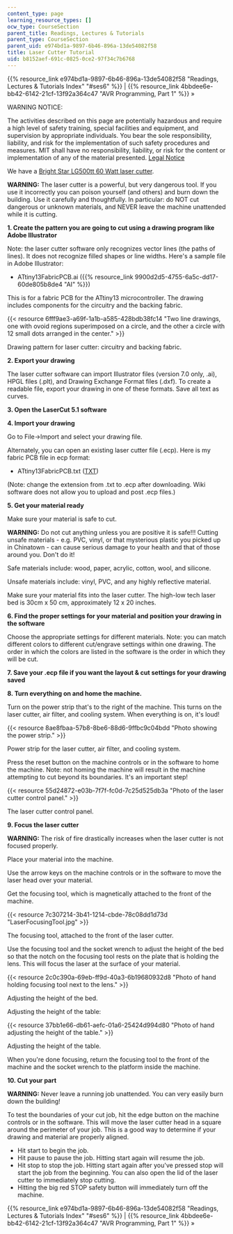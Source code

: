 ```yaml
---
content_type: page
learning_resource_types: []
ocw_type: CourseSection
parent_title: Readings, Lectures & Tutorials
parent_type: CourseSection
parent_uid: e974bd1a-9897-6b46-896a-13de54082f58
title: Laser Cutter Tutorial
uid: b8152aef-691c-0825-0ce2-97f34c7b6768
---
```


{{% resource_link e974bd1a-9897-6b46-896a-13de54082f58 "Readings, Lectures & Tutorials Index" "#ses6" %}} | {{% resource_link 4bbdee6e-bb42-6142-21cf-13f92a364c47 "AVR Programming, Part 1" %}} »

WARNING NOTICE:

The activities described on this page are potentially hazardous and require a high level of safety training, special facilities and equipment, and supervision by appropriate individuals. You bear the sole responsibility, liability, and risk for the implementation of such safety procedures and measures. MIT shall have no responsibility, liability, or risk for the content or implementation of any of the material presented. [Legal Notice](/terms/)

We have a [Bright Star LG500tt 60 Watt laser cutter](http://www.brightstarlasers.com/LG500.htm).

**WARNING:** The laser cutter is a powerful, but very dangerous tool. If you use it incorrectly you can poison yourself (and others) and burn down the building. Use it carefully and thoughtfully. In particular: do NOT cut dangerous or unknown materials, and NEVER leave the machine unattended while it is cutting.

**1\. Create the pattern you are going to cut using a drawing program like Adobe Illustrator**

Note: the laser cutter software only recognizes vector lines (the paths of lines). It does not recognize filled shapes or line widths. Here's a sample file in Adobe Illustrator:

*   ATtiny13FabricPCB.ai ({{% resource_link 9900d2d5-4755-6a5c-dd17-60de805b8de4 "AI" %}})

This is for a fabric PCB for the ATtiny13 microcontroller. The drawing includes components for the circuitry and the backing fabric.

{{< resource 6fff9ae3-a69f-1a1b-a585-428bdb38fc14 "Two line drawings, one with ovoid regions superimposed on a circle, and the other a circle with 12 small dots arranged in the center." >}}

Drawing pattern for laser cutter: circuitry and backing fabric.

**2\. Export your drawing**

The laser cutter software can import Illustrator files (version 7.0 only, .ai), HPGL files (.plt), and Drawing Exchange Format files (.dxf). To create a readable file, export your drawing in one of these formats. Save all text as curves.

**3\. Open the LaserCut 5.1 software**

**4\. Import your drawing**

Go to File→Import and select your drawing file.

Alternately, you can open an existing laser cutter file (.ecp). Here is my fabric PCB file in ecp format:

*   ATtiny13FabricPCB.txt ([TXT](/courses/media-arts-and-sciences/mas-962-special-topics-new-textiles-spring-2010/readings-lectures-tutorials/tut06_laser/ATtiny13FabricPCB.txt))

(Note: change the extension from .txt to .ecp after downloading. Wiki software does not allow you to upload and post .ecp files.)

**5\. Get your material ready**

Make sure your material is safe to cut.

**WARNING:** Do not cut anything unless you are positive it is safe!!! Cutting unsafe materials - e.g. PVC, vinyl, or that mysterious plastic you picked up in Chinatown - can cause serious damage to your health and that of those around you. Don't do it! 

Safe materials include: wood, paper, acrylic, cotton, wool, and silicone.

Unsafe materials include: vinyl, PVC, and any highly reflective material.

Make sure your material fits into the laser cutter. The high-low tech laser bed is 30cm x 50 cm, approximately 12 x 20 inches.

**6\. Find the proper settings for your material and position your drawing in the software**

Choose the appropriate settings for different materials. Note: you can match different colors to different cut/engrave settings within one drawing. The order in which the colors are listed in the software is the order in which they will be cut.

**7\. Save your .ecp file if you want the layout & cut settings for your drawing saved**

**8\. Turn everything on and home the machine.**

Turn on the power strip that's to the right of the machine. This turns on the laser cutter, air filter, and cooling system. When everything is on, it's loud!

{{< resource 8ae8fbaa-57b8-8be6-88d6-9ffbc9c04bdd "Photo showing the power strip." >}}

Power strip for the laser cutter, air filter, and cooling system.

Press the reset button on the machine controls or in the software to home the machine. Note: not homing the machine will result in the machine attempting to cut beyond its boundaries. It's an important step!

{{< resource 55d24872-e03b-7f7f-fc0d-7c25d525db3a "Photo of the laser cutter control panel." >}}

The laser cutter control panel.

**9\. Focus the laser cutter**

**WARNING:** The risk of fire drastically increases when the laser cutter is not focused properly.

Place your material into the machine.

Use the arrow keys on the machine controls or in the software to move the laser head over your material.

Get the focusing tool, which is magnetically attached to the front of the machine.

{{< resource 7c307214-3b41-1214-cbde-78c08dd1d73d "LaserFocusingTool.jpg" >}}

The focusing tool, attached to the front of the laser cutter.

Use the focusing tool and the socket wrench to adjust the height of the bed so that the notch on the focusing tool rests on the plate that is holding the lens. This will focus the laser at the surface of your material.

{{< resource 2c0c390a-69eb-ff9d-40a3-6b19680932d8 "Photo of hand holding focusing tool next to the lens." >}}

Adjusting the height of the bed.

Adjusting the height of the table:

{{< resource 37bb1e66-db61-aefc-01a6-25424d994d80 "Photo of hand adjusting the height of the table." >}}

Adjusting the height of the table.

When you're done focusing, return the focusing tool to the front of the machine and the socket wrench to the platform inside the machine.

**10\. Cut your part**

**WARNING:** Never leave a running job unattended. You can very easily burn down the building!

To test the boundaries of your cut job, hit the edge button on the machine controls or in the software. This will move the laser cutter head in a square around the perimeter of your job. This is a good way to determine if your drawing and material are properly aligned.

*   Hit start to begin the job.
*   Hit pause to pause the job. Hitting start again will resume the job.
*   Hit stop to stop the job. Hitting start again after you've pressed stop will start the job from the beginning. You can also open the lid of the laser cutter to immediately stop cutting.
*   Hitting the big red STOP safety button will immediately turn off the machine.

{{% resource_link e974bd1a-9897-6b46-896a-13de54082f58 "Readings, Lectures & Tutorials Index" "#ses6" %}} | {{% resource_link 4bbdee6e-bb42-6142-21cf-13f92a364c47 "AVR Programming, Part 1" %}} »